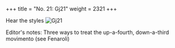 +++
title = "No. 21: Gj21"
weight = 2321
+++

Hear the styles
![Gj21](/img/021DurDimM.jpg)


Editor's notes: Three ways to treat the up-a-fourth, down-a-third movimento (see Fenaroli)
